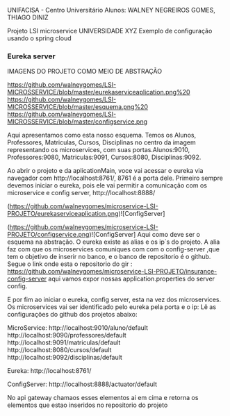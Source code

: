 UNIFACISA - Centro Universitário
Alunos: WALNEY NEGREIROS GOMES, THIAGO DINIZ


Projeto LSI microservice UNIVERSIDADE XYZ
Exemplo de configuração usando o spring cloud

### Eureka server
IMAGENS DO PROJETO COMO MEIO DE ABSTRAÇÃO

https://github.com/walneygomes/LSI-MICROSSERVICE/blob/master/eurekaserviceaplication.png%20
https://github.com/walneygomes/LSI-MICROSSERVICE/blob/master/esquema.png%20
https://github.com/walneygomes/LSI-MICROSSERVICE/blob/master/configservice.png

Aqui apresentamos como esta nosso esquema. Temos os Alunos, Professores, Matriculas, Cursos, Disciplinas no centro da imagem representando os microservices,
com suas portas.Alunos:9010, Professores:9080, Matriculas:9091, Cursos:8080, Disciplinas:9092.


Ao abrir o projeto e da aplicationMain, voce vai acessar o eureka via navegador com http://localhost:8761/, 8761 é a porta dele.  Primeiro sempre devemos
iniciar o eureka, pois ele vai permitir a comunicação com os microservice e config server, http://localhost:8888/ 

(https://github.com/walneygomes/microservice-LSI-PROJETO/eurekaserviceaplication.png)![ConfigServer]


(https://github.com/walneygomes/microservice-LSI-PROJETO/configservice.png)![ConfigServer]
Aqui como deve ser o esquema na abstração. O eureka existe as alias e os ip´s do projeto. A alia faz com que os microservices comuniques com com o config-server
,que tem o objetivo de inserir no banco, e o banco de repositorio é o github. Segue o link onde esta o repositorio do gir : https://github.com/walneygomes/microservice-LSI-PROJETO/insurance-config-server
aqui vamos expor nossas  application.properties do server config.

E por fim ao iniciar o eureka, config server, esta na vez dos microservices. Os microservices vai ser identificado pelo eureka pela porta e o ip:
Lê as configurações do github dos projetos abaixo:

MicroService: 
http://localhost:9010/aluno/default
http://localhost:9090/professores/default
http://localhost:9091/matriculas/default
http://localhost:8080/cursos/default
http://localhost:9092/disciplinas/default

Eureka:
http://localhost:8761/

ConfigServer:
http://localhost:8888/actuator/default

No api gateway chamaos esses elementos ai em cima e retorna os elementos que estao inseridos no repositorio do projeto


 
